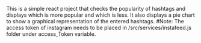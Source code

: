 This is a simple react project that checks the popularity of hashtags and displays which is more popular and which is less. It also displays a pie chart to show a graphical representation of the entered hashtags. 
#Note:
The access token of instagram needs to be placed in /src/services/instafeed.js folder under access_Token variable.
